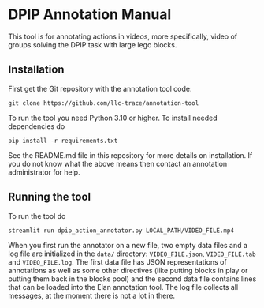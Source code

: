 # DPIP Annotation Manual

This tool is for annotating actions in videos, more specifically, video of groups solving the DPIP task with large lego blocks.

## Installation

First get the Git repository with the annotation tool code:

```shell
git clone https://github.com/llc-trace/annotation-tool
```

To run the tool you need Python 3.10 or higher. To install needed dependencies do

```shell
pip install -r requirements.txt
```

See the README.md file in this repository for more details on installation. If you do not know what the above means then contact an annotation administrator for help.


## Running the tool

To run the tool do

```shell
streamlit run dpip_action_annotator.py LOCAL_PATH/VIDEO_FILE.mp4
```

When you first run the annotator on a new file, two empty data files and a log file are initialized in the `data/` directory: `VIDEO_FILE.json`, `VIDEO_FILE.tab` and `VIDEO_FILE.log`. The first data file has JSON representations of annotations as well as some other directives (like putting blocks in play or putting them back in the blocks pool) and the second data file contains lines that can be loaded into the Elan annotation tool. The log file collects all messages, at the moment there is not a lot in there.

